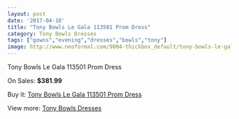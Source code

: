 ```yaml
---
layout: post
date: '2017-04-10'
title: "Tony Bowls Le Gala 113501 Prom Dress"
category: Tony Bowls Dresses
tags: ["gowns","evening","dresses","bowls","tony"]
image: http://www.neoformal.com/9004-thickbox_default/tony-bowls-le-gala-113501-prom-dress.jpg
---
```

Tony Bowls Le Gala 113501 Prom Dress

On Sales: **$381.99**
<a href="https://www.neoformal.com/en/tony-bowls-dresses/3148-tony-bowls-le-gala-113501-prom-dress.html"><amp-img layout="responsive" width="600" height="600" src="//www.neoformal.com/9004-thickbox_default/tony-bowls-le-gala-113501-prom-dress.jpg" alt="Tony Bowls Le Gala 113501 Prom Dress 0" /></a>
<a href="https://www.neoformal.com/en/tony-bowls-dresses/3148-tony-bowls-le-gala-113501-prom-dress.html"><amp-img layout="responsive" width="600" height="600" src="//www.neoformal.com/9005-thickbox_default/tony-bowls-le-gala-113501-prom-dress.jpg" alt="Tony Bowls Le Gala 113501 Prom Dress 1" /></a>
<a href="https://www.neoformal.com/en/tony-bowls-dresses/3148-tony-bowls-le-gala-113501-prom-dress.html"><amp-img layout="responsive" width="600" height="600" src="//www.neoformal.com/9006-thickbox_default/tony-bowls-le-gala-113501-prom-dress.jpg" alt="Tony Bowls Le Gala 113501 Prom Dress 2" /></a>

Buy it: [Tony Bowls Le Gala 113501 Prom Dress](https://www.neoformal.com/en/tony-bowls-dresses/3148-tony-bowls-le-gala-113501-prom-dress.html "Tony Bowls Le Gala 113501 Prom Dress")

View more: [Tony Bowls Dresses](https://www.neoformal.com/en/33-tony-bowls-dresses "Tony Bowls Dresses")
